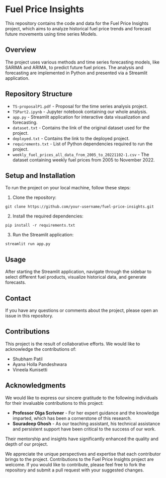 # Fuel Price Insights

This repository contains the code and data for the Fuel Price Insights project, which aims to analyze historical fuel price trends and forecast future movements using time series Models.

## Overview

The project uses various methods and time series forecasting models, like SARIMA and ARIMA, to predict future fuel prices. The analysis and forecasting are implemented in Python and presented via a Streamlit application.

## Repository Structure

- `TS-proposalP1.pdf` - Proposal for the time series analysis project.
- `TSPart2.ipynb` - Jupyter notebook containing our whole analysis.
- `app.py` - Streamlit application for interactive data visualization and forecasting.
- `dataset.txt` - Contains the link of the original dataset used for the project.
- `deployed.txt` - Contains the link to the deployed project.
- `requirements.txt` - List of Python dependencies required to run the project.
- `weekly_fuel_prices_all_data_from_2005_to_20221102-1.csv` - The dataset containing weekly fuel prices from 2005 to November 2022.

## Setup and Installation

To run the project on your local machine, follow these steps:

1. Clone the repository:

`git clone https://github.com/your-username/fuel-price-insights.git`

2. Install the required dependencies:

`pip install -r requirements.txt`

3. Run the Streamlit application:

`streamlit run app.py`


## Usage

After starting the Streamlit application, navigate through the sidebar to select different fuel products, visualize historical data, and generate forecasts.


## Contact

If you have any questions or comments about the project, please open an issue in this repository.

## Contributions

This project is the result of collaborative efforts. We would like to acknowledge the contributions of:

- Shubham Patil
- Ayana Holla Pandeshwara
- Vineela Kunisetti

## Acknowledgments

We would like to express our sincere gratitude to the following individuals for their invaluable contributions to this project:

- **Professor Olga Scrivner** - For her expert guidance and the knowledge imparted, which has been a cornerstone of this research.
- **Souradeep Ghosh** - As our teaching assistant, his technical assistance and persistent support have been critical to the success of our work.

Their mentorship and insights have significantly enhanced the quality and depth of our project.


We appreciate the unique perspectives and expertise that each contributor brings to the project. 
Contributions to the Fuel Price Insights project are welcome. If you would like to contribute, please feel free to fork the repository and submit a pull request with your suggested changes.

